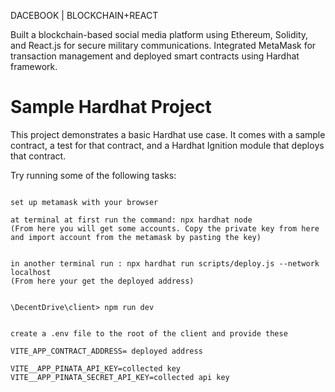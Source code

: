 DACEBOOK | BLOCKCHAIN+REACT 


Built a blockchain-based social media platform using Ethereum, Solidity, and React.js for secure military communications. Integrated MetaMask for transaction management and deployed smart contracts using Hardhat framework.


# Sample Hardhat Project

This project demonstrates a basic Hardhat use case. It comes with a sample contract, a test for that contract, and a Hardhat Ignition module that deploys that contract.

Try running some of the following tasks:

```shell

set up metamask with your browser

at terminal at first run the command: npx hardhat node
(From here you will get some accounts. Copy the private key from here and import account from the metamask by pasting the key)


in another terminal run : npx hardhat run scripts/deploy.js --network localhost
(From here your get the deployed address)


\DecentDrive\client> npm run dev


create a .env file to the root of the client and provide these

VITE_APP_CONTRACT_ADDRESS= deployed address

VITE__APP_PINATA_API_KEY=collected key
VITE__APP_PINATA_SECRET_API_KEY=collected api key


```

